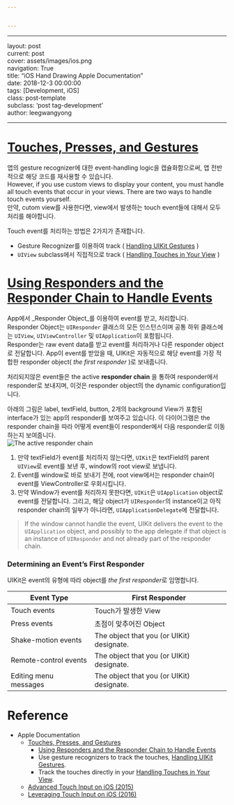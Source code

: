 ```yaml
---


---
```


<hr>
<p>layout: post<br>
current: post<br>
cover:  assets/images/ios.png<br>
navigation: True<br>
title: “iOS Hand Drawing Apple Documentation”<br>
date: 2018-12-3 00:00:00<br>
tags: [Development, iOS]<br>
class: post-template<br>
subclass: ‘post tag-development’<br>
author: leegwangyong</p>
<hr>
<h1 id="touches-presses-and-gestures"><a href="https://developer.apple.com/documentation/uikit/touches_presses_and_gestures">Touches, Presses, and Gestures</a></h1>
<p>앱의 gesture recognizer에 대한 event-handling logic을 캡슐화함으로써,  앱 전반적으로 해당 코드를 재사용할 수 있습니다.<br>
However, if you use custom views to display your content, you must handle all touch events that occur in your views. There are two ways to handle touch events yourself.<br>
만약, cutom view를 사용한다면,  view에서 발생하는 touch event들에 대해서 모두 처리를 해야합니다.</p>
<p>Touch event를 처리하는 방법은 2가지가 존재합니다.</p>
<ul>
<li>Gesture Recognizer를 이용하여 track ( <a href="https://developer.apple.com/documentation/uikit/touches_presses_and_gestures/handling_uikit_gestures">Handling UIKit Gestures</a> )</li>
<li><code>UIView</code> subclass에서 직접적으로 track ( <a href="https://developer.apple.com/documentation/uikit/touches_presses_and_gestures/handling_touches_in_your_view">Handling Touches in Your View</a> )</li>
</ul>
<h1 id="using-responders-and-the-responder-chain-to-handle-events"><a href="https://developer.apple.com/documentation/uikit/touches_presses_and_gestures/using_responders_and_the_responder_chain_to_handle_events">Using Responders and the Responder Chain to Handle Events</a></h1>
<p>App에서 _Responder Object_를 이용하여 event를 받고, 처리합니다.<br>
Responder Object는 <code>UIResponder</code> 클래스의 모든 인스턴스이며 공통 하위 클래스에는 <code>UIView</code>, <code>UIViewController</code> 및 <code>UIApplication</code>이 포함됩니다.<br>
Responder는 raw event data를 받고 event를 처리하거나 다른 responder object로 전달합니다. App이 event를 받았을 때, UIKit은 자동적으로 해당 event를 가장 적합한 responder object( <em>the first responder</em> )로 보내줍니다.</p>
<p>처리되지않은 event들은 the active <strong>responder chain</strong> 을 통하여 responder에서 responder로 보내지며, 이것은 responder object의 the dynamic configuration입니다.</p>
<p>아래의 그림은 label, textField, button, 2개의 background View가 포함된 interface가 있는 app의 responder를 보여주고 있습니다. 이 다이어그램은 the responder chain을 따라 어떻게 event들이 responder에서 다음 responder로 이동하는지 보여줍니다.<br>
<img src="https://docs-assets.developer.apple.com/published/7c21d852b9/f17df5bc-d80b-4e17-81cf-4277b1e0f6e4.png" alt="The active responder chain"></p>
<ol>
<li>만약 textField가 event를 처리하지 않는다면, <code>UIKit</code>은 textField의 parent <code>UIView</code>로 event를 보낸 후, window의 root view로 보냅니다.</li>
<li>Event를 window로 바로 보내기 전에, root view에서는 responder chain이 event를 ViewController로 우회시킵니다.</li>
<li>만약 Window가 event를 처리하지 못한다면, <code>UIKit</code>은 <code>UIApplication</code> object로 event를 전달합니다. 그리고, 해당 object가 <code>UIResponder</code>의 instance이고 아직 responder chain의 일부가 아니라면,  <code>UIApplicationDelegate</code>에 전달합니다.</li>
</ol>
<blockquote>
<p>If the window cannot handle the event, UIKit delivers the event to the <code>UIApplication</code> object, and possibly to the app delegate if that object is an instance of <code>UIResponder</code> and not already part of the responder chain.</p>
</blockquote>
<h3 id="determining-an-events-first-responder">Determining an Event’s First Responder</h3>
<p>UIKit은 event의 유형에 따라 object를 <em>the first responder</em>로 임명합니다.</p>

<table>
<thead>
<tr>
<th>Event Type</th>
<th>First Responder</th>
</tr>
</thead>
<tbody>
<tr>
<td>Touch events</td>
<td>Touch가 발생한 View</td>
</tr>
<tr>
<td>Press events</td>
<td>초점이 맞추어진 Object</td>
</tr>
<tr>
<td>Shake-motion events</td>
<td>The object that you (or UIKit) designate.</td>
</tr>
<tr>
<td>Remote-control events</td>
<td>The object that you (or UIKit) designate.</td>
</tr>
<tr>
<td>Editing menu messages</td>
<td>The object that you (or UIKit) designate.</td>
</tr>
</tbody>
</table><h1 id="reference">Reference</h1>
<ul>
<li>Apple Documentation
<ul>
<li><a href="https://developer.apple.com/documentation/uikit/touches_presses_and_gestures">Touches, Presses, and Gestures</a>
<ul>
<li><a href="https://developer.apple.com/documentation/uikit/touches_presses_and_gestures/using_responders_and_the_responder_chain_to_handle_events">Using Responders and the Responder Chain to Handle Events</a></li>
<li>Use gesture recognizers to track the touches, <a href="https://developer.apple.com/documentation/uikit/touches_presses_and_gestures/handling_uikit_gestures">Handling UIKit Gestures</a>.</li>
<li>Track the touches directly in your <a href="https://developer.apple.com/documentation/uikit/touches_presses_and_gestures/handling_touches_in_your_view">Handling Touches in Your View</a>.</li>
</ul>
</li>
<li><a href="https://developer.apple.com/videos/play/wwdc2015/233/">Advanced Touch Input on iOS (2015)</a></li>
<li><a href="https://developer.apple.com/videos/play/wwdc2016/220">Leveraging Touch Input on iOS (2016)</a></li>
</ul>
</li>
</ul>

